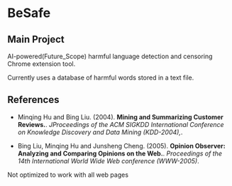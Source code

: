 # BeSafe
## Main Project

AI-powered(Future_Scope) harmful language detection and censoring Chrome extension tool.

Currently uses a database of harmful words stored in a text file.

## References

- Minqing Hu and Bing Liu. (2004). **Mining and Summarizing Customer Reviews.**. *JProceedings of the ACM SIGKDD International Conference on Knowledge Discovery and Data Mining (KDD-2004),*.

- Bing Liu, Minqing Hu and Junsheng Cheng. (2005). **Opinion Observer: Analyzing and Comparing Opinions on the Web.**. *Proceedings of the 14th International World Wide Web conference (WWW-2005)*.


Not optimized to work with all web pages
